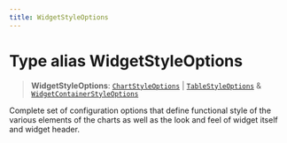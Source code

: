 ```yaml
---
title: WidgetStyleOptions
---
```


# Type alias WidgetStyleOptions

> **WidgetStyleOptions**: [`ChartStyleOptions`](type-alias.ChartStyleOptions.md) \| [`TableStyleOptions`](../interfaces/interface.TableStyleOptions.md) & [`WidgetContainerStyleOptions`](../../sdk-ui/interfaces/interface.WidgetContainerStyleOptions.md)

Complete set of configuration options that define functional style of the various elements of the charts as well as the look and feel of widget itself and widget header.

